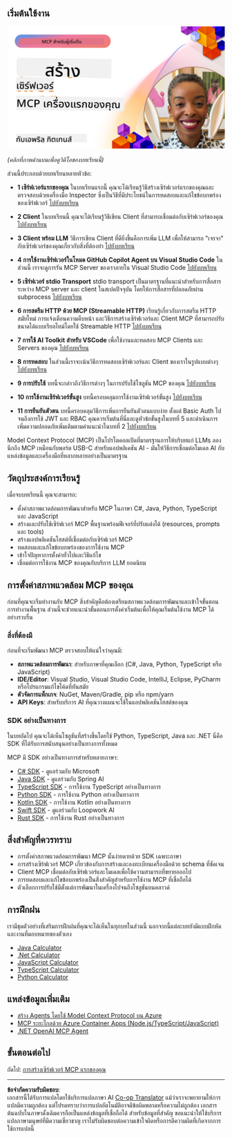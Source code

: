 <!--
CO_OP_TRANSLATOR_METADATA:
{
  "original_hash": "f400d87053221363769113c24f117248",
  "translation_date": "2025-10-06T23:12:53+00:00",
  "source_file": "03-GettingStarted/README.md",
  "language_code": "th"
}
-->
## เริ่มต้นใช้งาน  

[![สร้างเซิร์ฟเวอร์ MCP แรกของคุณ](../../../translated_images/04.0ea920069efd979a0b2dad51e72c1df7ead9c57b3305796068a6cee1f0dd6674.th.png)](https://youtu.be/sNDZO9N4m9Y)

_(คลิกที่ภาพด้านบนเพื่อดูวิดีโอของบทเรียนนี้)_

ส่วนนี้ประกอบด้วยบทเรียนหลายหัวข้อ:

- **1 เซิร์ฟเวอร์แรกของคุณ** ในบทเรียนแรกนี้ คุณจะได้เรียนรู้วิธีสร้างเซิร์ฟเวอร์แรกของคุณและตรวจสอบด้วยเครื่องมือ Inspector ซึ่งเป็นวิธีที่มีประโยชน์ในการทดสอบและแก้ไขข้อบกพร่องของเซิร์ฟเวอร์ [ไปยังบทเรียน](01-first-server/README.md)

- **2 Client** ในบทเรียนนี้ คุณจะได้เรียนรู้วิธีเขียน Client ที่สามารถเชื่อมต่อกับเซิร์ฟเวอร์ของคุณ [ไปยังบทเรียน](02-client/README.md)

- **3 Client พร้อม LLM** วิธีการเขียน Client ที่ดียิ่งขึ้นคือการเพิ่ม LLM เพื่อให้สามารถ "เจรจา" กับเซิร์ฟเวอร์ของคุณเกี่ยวกับสิ่งที่ต้องทำ [ไปยังบทเรียน](03-llm-client/README.md)

- **4 การใช้งานเซิร์ฟเวอร์ในโหมด GitHub Copilot Agent บน Visual Studio Code** ในส่วนนี้ เราจะดูการรัน MCP Server ของเราภายใน Visual Studio Code [ไปยังบทเรียน](04-vscode/README.md)

- **5 เซิร์ฟเวอร์ stdio Transport** stdio transport เป็นมาตรฐานที่แนะนำสำหรับการสื่อสารระหว่าง MCP server และ client ในสเปคปัจจุบัน โดยให้การสื่อสารที่ปลอดภัยผ่าน subprocess [ไปยังบทเรียน](05-stdio-server/README.md)

- **6 การสตรีม HTTP ด้วย MCP (Streamable HTTP)** เรียนรู้เกี่ยวกับการสตรีม HTTP สมัยใหม่ การแจ้งเตือนความคืบหน้า และวิธีการสร้างเซิร์ฟเวอร์และ Client MCP ที่สามารถปรับขนาดได้แบบเรียลไทม์โดยใช้ Streamable HTTP [ไปยังบทเรียน](06-http-streaming/README.md)

- **7 การใช้ AI Toolkit สำหรับ VSCode** เพื่อใช้งานและทดสอบ MCP Clients และ Servers ของคุณ [ไปยังบทเรียน](07-aitk/README.md)

- **8 การทดสอบ** ในส่วนนี้เราจะเน้นวิธีการทดสอบเซิร์ฟเวอร์และ Client ของเราในรูปแบบต่างๆ [ไปยังบทเรียน](08-testing/README.md)

- **9 การปรับใช้** บทนี้จะกล่าวถึงวิธีการต่างๆ ในการปรับใช้โซลูชัน MCP ของคุณ [ไปยังบทเรียน](09-deployment/README.md)

- **10 การใช้งานเซิร์ฟเวอร์ขั้นสูง** บทนี้ครอบคลุมการใช้งานเซิร์ฟเวอร์ขั้นสูง [ไปยังบทเรียน](./10-advanced/README.md)

- **11 การยืนยันตัวตน** บทนี้ครอบคลุมวิธีการเพิ่มการยืนยันตัวตนแบบง่าย ตั้งแต่ Basic Auth ไปจนถึงการใช้ JWT และ RBAC คุณควรเริ่มต้นที่นี่และดูหัวข้อขั้นสูงในบทที่ 5 และดำเนินการเพิ่มความปลอดภัยเพิ่มเติมตามคำแนะนำในบทที่ 2 [ไปยังบทเรียน](./11-simple-auth/README.md)

Model Context Protocol (MCP) เป็นโปรโตคอลเปิดที่มาตรฐานการให้บริบทแก่ LLMs ลองนึกถึง MCP เหมือนกับพอร์ต USB-C สำหรับแอปพลิเคชัน AI - มันให้วิธีการเชื่อมต่อโมเดล AI กับแหล่งข้อมูลและเครื่องมือที่หลากหลายอย่างเป็นมาตรฐาน

## วัตถุประสงค์การเรียนรู้

เมื่อจบบทเรียนนี้ คุณจะสามารถ:

- ตั้งค่าสภาพแวดล้อมการพัฒนาสำหรับ MCP ในภาษา C#, Java, Python, TypeScript และ JavaScript
- สร้างและปรับใช้เซิร์ฟเวอร์ MCP พื้นฐานพร้อมฟีเจอร์ที่ปรับแต่งได้ (resources, prompts และ tools)
- สร้างแอปพลิเคชันโฮสต์ที่เชื่อมต่อกับเซิร์ฟเวอร์ MCP
- ทดสอบและแก้ไขข้อบกพร่องของการใช้งาน MCP
- เข้าใจปัญหาการตั้งค่าทั่วไปและวิธีแก้ไข
- เชื่อมต่อการใช้งาน MCP ของคุณกับบริการ LLM ยอดนิยม

## การตั้งค่าสภาพแวดล้อม MCP ของคุณ

ก่อนที่คุณจะเริ่มทำงานกับ MCP สิ่งสำคัญคือต้องเตรียมสภาพแวดล้อมการพัฒนาและเข้าใจขั้นตอนการทำงานพื้นฐาน ส่วนนี้จะช่วยแนะนำขั้นตอนการตั้งค่าเริ่มต้นเพื่อให้คุณเริ่มต้นใช้งาน MCP ได้อย่างราบรื่น

### สิ่งที่ต้องมี

ก่อนที่จะเริ่มพัฒนา MCP ตรวจสอบให้แน่ใจว่าคุณมี:

- **สภาพแวดล้อมการพัฒนา**: สำหรับภาษาที่คุณเลือก (C#, Java, Python, TypeScript หรือ JavaScript)
- **IDE/Editor**: Visual Studio, Visual Studio Code, IntelliJ, Eclipse, PyCharm หรือโปรแกรมแก้ไขโค้ดที่ทันสมัย
- **ตัวจัดการแพ็กเกจ**: NuGet, Maven/Gradle, pip หรือ npm/yarn
- **API Keys**: สำหรับบริการ AI ที่คุณวางแผนจะใช้ในแอปพลิเคชันโฮสต์ของคุณ

### SDK อย่างเป็นทางการ

ในบทถัดไป คุณจะได้เห็นโซลูชันที่สร้างขึ้นโดยใช้ Python, TypeScript, Java และ .NET นี่คือ SDK ที่ได้รับการสนับสนุนอย่างเป็นทางการทั้งหมด

MCP มี SDK อย่างเป็นทางการสำหรับหลายภาษา:
- [C# SDK](https://github.com/modelcontextprotocol/csharp-sdk) - ดูแลร่วมกับ Microsoft
- [Java SDK](https://github.com/modelcontextprotocol/java-sdk) - ดูแลร่วมกับ Spring AI
- [TypeScript SDK](https://github.com/modelcontextprotocol/typescript-sdk) - การใช้งาน TypeScript อย่างเป็นทางการ
- [Python SDK](https://github.com/modelcontextprotocol/python-sdk) - การใช้งาน Python อย่างเป็นทางการ
- [Kotlin SDK](https://github.com/modelcontextprotocol/kotlin-sdk) - การใช้งาน Kotlin อย่างเป็นทางการ
- [Swift SDK](https://github.com/modelcontextprotocol/swift-sdk) - ดูแลร่วมกับ Loopwork AI
- [Rust SDK](https://github.com/modelcontextprotocol/rust-sdk) - การใช้งาน Rust อย่างเป็นทางการ

## สิ่งสำคัญที่ควรทราบ

- การตั้งค่าสภาพแวดล้อมการพัฒนา MCP นั้นง่ายดายด้วย SDK เฉพาะภาษา
- การสร้างเซิร์ฟเวอร์ MCP เกี่ยวข้องกับการสร้างและลงทะเบียนเครื่องมือด้วย schema ที่ชัดเจน
- Client MCP เชื่อมต่อกับเซิร์ฟเวอร์และโมเดลเพื่อใช้ความสามารถที่ขยายออกไป
- การทดสอบและแก้ไขข้อบกพร่องเป็นสิ่งสำคัญสำหรับการใช้งาน MCP ที่เชื่อถือได้
- ตัวเลือกการปรับใช้มีตั้งแต่การพัฒนาในเครื่องไปจนถึงโซลูชันบนคลาวด์

## การฝึกฝน

เรามีชุดตัวอย่างที่เสริมการฝึกฝนที่คุณจะได้เห็นในทุกบทในส่วนนี้ นอกจากนี้แต่ละบทยังมีแบบฝึกหัดและงานที่มอบหมายของตัวเอง

- [Java Calculator](./samples/java/calculator/README.md)
- [.Net Calculator](../../../03-GettingStarted/samples/csharp)
- [JavaScript Calculator](./samples/javascript/README.md)
- [TypeScript Calculator](./samples/typescript/README.md)
- [Python Calculator](../../../03-GettingStarted/samples/python)

## แหล่งข้อมูลเพิ่มเติม

- [สร้าง Agents โดยใช้ Model Context Protocol บน Azure](https://learn.microsoft.com/azure/developer/ai/intro-agents-mcp)
- [MCP ระยะไกลด้วย Azure Container Apps (Node.js/TypeScript/JavaScript)](https://learn.microsoft.com/samples/azure-samples/mcp-container-ts/mcp-container-ts/)
- [.NET OpenAI MCP Agent](https://learn.microsoft.com/samples/azure-samples/openai-mcp-agent-dotnet/openai-mcp-agent-dotnet/)

## ขั้นตอนต่อไป

ถัดไป: [การสร้างเซิร์ฟเวอร์ MCP แรกของคุณ](01-first-server/README.md)

---

**ข้อจำกัดความรับผิดชอบ**:  
เอกสารนี้ได้รับการแปลโดยใช้บริการแปลภาษา AI [Co-op Translator](https://github.com/Azure/co-op-translator) แม้ว่าเราจะพยายามให้การแปลมีความถูกต้อง แต่โปรดทราบว่าการแปลอัตโนมัติอาจมีข้อผิดพลาดหรือความไม่ถูกต้อง เอกสารต้นฉบับในภาษาดั้งเดิมควรถือเป็นแหล่งข้อมูลที่เชื่อถือได้ สำหรับข้อมูลที่สำคัญ ขอแนะนำให้ใช้บริการแปลภาษามนุษย์ที่มีความเชี่ยวชาญ เราไม่รับผิดชอบต่อความเข้าใจผิดหรือการตีความผิดที่เกิดจากการใช้การแปลนี้